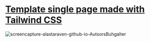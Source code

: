 # <a href="https://alastaraven.github.io/AutsorsBuhgalter/">Template single page made with Tailwind CSS</a>

![screencapture-alastaraven-github-io-AutsorsBuhgalter](https://user-images.githubusercontent.com/98814925/175919362-9819fd56-8385-4f62-9fcf-149b6c5066ed.png)
